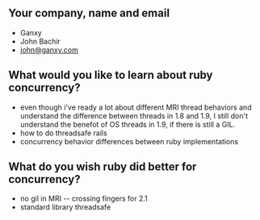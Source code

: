 ## Your company, name and email
  * Ganxy
  * John Bachir
  * john@ganxy.com

## What would you like to learn about ruby concurrency?
  * even though i've ready a lot about different MRI thread behaviors and understand the difference between threads in 1.8 and 1.9, I still don't understand the benefot of OS threads in 1.9, if there is still a GIL.
  * how to do threadsafe rails
  * concurrency behavior differences between ruby implementations

## What do you wish ruby did better for concurrency?
  * no gil in MRI -- crossing fingers for 2.1
  * standard library threadsafe
